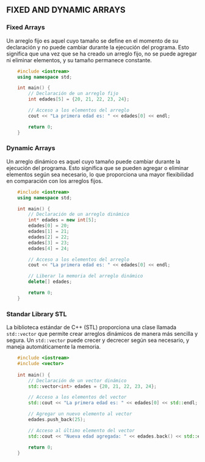 ## FIXED AND DYNAMIC ARRAYS

### Fixed Arrays
Un arreglo fijo es aquel cuyo tamaño se define en el momento de su declaración y no puede cambiar durante la ejecución del programa. Esto significa que una vez que se ha creado un arreglo fijo, no se puede agregar ni eliminar elementos, y su tamaño permanece constante.

```cpp
    #include <iostream>
    using namespace std;

    int main() {
        // Declaración de un arreglo fijo
        int edades[5] = {20, 21, 22, 23, 24};

        // Acceso a los elementos del arreglo
        cout << "La primera edad es: " << edades[0] << endl;

        return 0;
    }
```

### Dynamic Arrays
Un arreglo dinámico es aquel cuyo tamaño puede cambiar durante la ejecución del programa. Esto significa que se pueden agregar o eliminar elementos según sea necesario, lo que proporciona una mayor flexibilidad en comparación con los arreglos fijos.

```cpp
    #include <iostream>
    using namespace std;

    int main() {
        // Declaración de un arreglo dinámico
        int* edades = new int[5];
        edades[0] = 20;
        edades[1] = 21;
        edades[2] = 22;
        edades[3] = 23;
        edades[4] = 24;

        // Acceso a los elementos del arreglo
        cout << "La primera edad es: " << edades[0] << endl;

        // Liberar la memoria del arreglo dinámico
        delete[] edades;

        return 0;
    }
```

### Standar Library STL
La biblioteca estándar de C++ (STL) proporciona una clase llamada `std::vector` que permite crear arreglos dinámicos de manera más sencilla y segura. Un `std::vector` puede crecer y decrecer según sea necesario, y maneja automáticamente la memoria.

```cpp
    #include <iostream>
    #include <vector>
    
    int main() {
        // Declaración de un vector dinámico
        std::vector<int> edades = {20, 21, 22, 23, 24};

        // Acceso a los elementos del vector
        std::cout << "La primera edad es: " << edades[0] << std::endl;

        // Agregar un nuevo elemento al vector
        edades.push_back(25);

        // Acceso al último elemento del vector
        std::cout << "Nueva edad agregada: " << edades.back() << std::endl;

        return 0;
    }
```